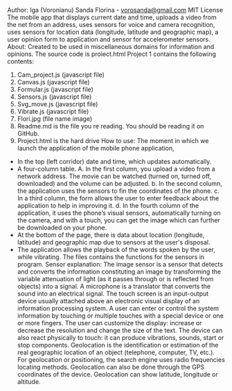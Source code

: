 Author:  Iga (Voronianu) Sanda  Florina   - vorosanda@gmail.com
MIT  License
The mobile app that displays current date and time, uploads a video from the net from an address, uses sensors for voice and camera recognition, uses sensors for location data (longitude, latitude and geographic map), a user opinion form to application and sensor for accelerometer sensors.
About:
Created to be used in miscellaneous  domains for information and opinions.
The source code is proiect.html
Project 1 contains the following contents:
1. Cam_project.js (javascript file)
2. Canvas.js (javascript file)
3. Formular.js (javascript file)
4. Sensors.js (javascript file)
5. Svg_move.js (javascript file)
6. Vibrate.js (javascript file)
7. Flori.jpg (file name image)
8. Readme.md is the  file  you re reading. You  should  be  reading  it  on  GitHub.
9. Project.html is the hard drive
How to use:
The moment in which we launch the application of the mobile phone application,
- In the top (left corridor) date and time, which updates automatically.
- A four-column table.
A. In the first column, you upload a video from a network address. The movie can be watched (turned on, turned off, downloaded) and the volume can be adjusted.
b. In the second column, the application uses the sensors to fin the coordinates of the phone.
c. In a third column, the form allows the user to enter feedback about the application to help in improving it.
d. In the fourth column of the application, it uses the phone’s visual sensors, automatically turning on the camera, and with a touch, you can get the image which can further be downloaded on your phone.
- At the bottom of the page, there is  data about location (longitude, latitude) and geographic map due to sensors at the user's disposal.
- The application allows the playback of the words spoken by the user, while vibrating.
The files contains the functions for the sensors in program.
Sensor explanation:
The image sensor is a sensor that detects and converts the information constituting an image by transforming the variable attenuation of light (as it passes through or is reflected from objects) into a signal. 
A microphone is a translator that converts the sound into an electrical signal.
The touch screen is an input-output device usually attached above an electronic visual display of an information processing system. A user can enter or control the system information by touching or multiple touches with a special device or one or more fingers. The user can customize the display: increase or decrease the resolution and change the size of the text. The device can also react physically to touch: it can produce vibrations, sounds, start or stop components.
Geolocation is the identification or estimation of  the real geographic location of an object (telephone, computer, TV, etc.). For geolocation or positioning, the search engine uses radio frequencies locating methods. Geolocation can also be done through the GPS coordinates of the device. Geolocation can show latitude, longitude or altitude.
